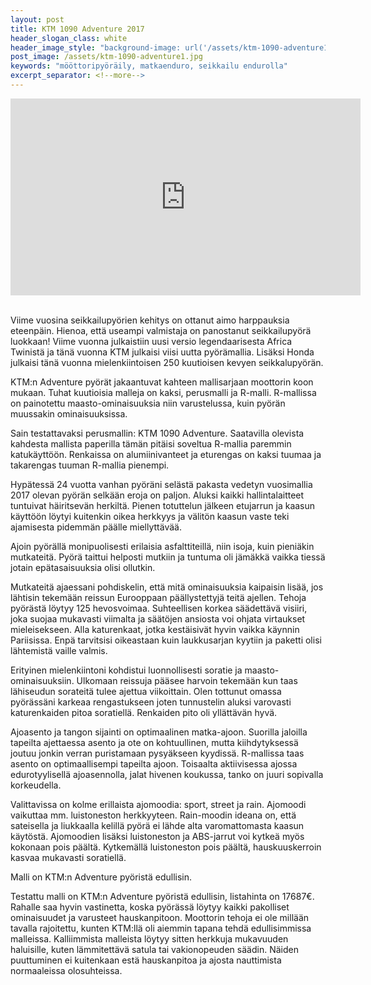 ```yaml
---
layout: post
title: KTM 1090 Adventure 2017
header_slogan_class: white
header_image_style: "background-image: url('/assets/ktm-1090-adventure1.jpg');"
post_image: /assets/ktm-1090-adventure1.jpg
keywords: "mööttoripyöräily, matkaenduro, seikkailu endurolla"
excerpt_separator: <!--more-->
---
```


<div class="post-video">
     <iframe width="560" height="315" 
src="https://www.youtube.com/embed/gzjG66hZcko" frameborder="0" 
allowfullscreen></iframe>
</div>
<div>&nbsp;</div>

Viime vuosina seikkailupyörien kehitys on ottanut aimo harppauksia 
eteenpäin. Hienoa, että useampi valmistaja on panostanut seikkailupyörä 
luokkaan! Viime vuonna julkaistiin uusi versio legendaarisesta Africa 
Twinistä ja tänä vuonna KTM julkaisi viisi uutta pyörämallia. Lisäksi 
Honda julkaisi tänä vuonna mielenkiintoisen 250 kuutioisen kevyen 
seikkalupyörän.<!--more-->
 
KTM:n Adventure pyörät jakaantuvat kahteen mallisarjaan moottorin koon 
mukaan. Tuhat kuutioisia malleja on kaksi, perusmalli ja R-malli. 
R-mallissa on painotettu maasto-ominaisuuksia niin varustelussa, kuin 
pyörän muussakin ominaisuuksissa.
 
Sain testattavaksi perusmallin: KTM 1090 Adventure. Saatavilla olevista 
kahdesta mallista paperilla tämän pitäisi soveltua R-mallia paremmin 
katukäyttöön. Renkaissa on alumiinivanteet ja eturengas on kaksi tuumaa 
ja takarengas tuuman R-mallia pienempi.
 
Hypätessä 24 vuotta vanhan pyöräni selästä pakasta vedetyn vuosimallia 
2017 olevan pyörän selkään eroja on paljon. Aluksi kaikki 
hallintalaitteet tuntuivat häiritsevän herkiltä. Pienen totuttelun 
jälkeen etujarrun ja kaasun käyttöön löytyi kuitenkin oikea herkkyys ja 
välitön kaasun vaste teki ajamisesta pidemmän päälle miellyttävää.
 
Ajoin pyörällä monipuolisesti erilaisia asfalttiteillä, niin isoja, kuin 
pieniäkin mutkateitä. Pyörä taittui helposti mutkiin ja tuntuma oli 
jämäkkä vaikka tiessä jotain epätasaisuuksia olisi ollutkin. 
 
Mutkateitä ajaessani pohdiskelin, että mitä ominaisuuksia kaipaisin 
lisää, jos lähtisin tekemään reissun Eurooppaan päällystettyjä teitä 
ajellen. Tehoja pyörästä löytyy 125 hevosvoimaa. Suhteellisen korkea 
säädettävä visiiri, joka suojaa mukavasti viimalta ja säätöjen ansiosta 
voi ohjata virtaukset mieleisekseen. Alla katurenkaat, jotka kestäisivät 
hyvin vaikka käynnin Pariisissa. Enpä tarvitsisi oikeastaan kuin 
laukkusarjan kyytiin ja paketti olisi lähtemistä vaille valmis.
 
Erityinen mielenkiintoni kohdistui luonnollisesti soratie ja 
maasto-ominaisuuksiin. Ulkomaan reissuja pääsee harvoin tekemään kun 
taas lähiseudun sorateitä tulee ajettua viikoittain. Olen tottunut 
omassa pyörässäni karkeaa rengastukseen joten tunnustelin aluksi 
varovasti katurenkaiden pitoa soratiellä. Renkaiden pito oli yllättävän 
hyvä.
 
Ajoasento ja tangon sijainti on optimaalinen matka-ajoon. Suorilla 
jaloilla tapeilta ajettaessa asento ja ote on kohtuullinen, mutta 
kiihdytyksessä joutuu jonkin verran puristamaan pysyäkseen kyydissä. 
R-mallissa taas asento on optimaallisempi tapeilta ajoon. Toisaalta 
aktiivisessa ajossa edurotyylisellä ajoasennolla, jalat hivenen 
koukussa, tanko on juuri sopivalla korkeudella.
 
Valittavissa on kolme erillaista ajomoodia: sport, street ja rain. 
Ajomoodi vaikuttaa mm. luistoneston herkkyyteen. Rain-moodin ideana on, 
että sateisella ja liukkaalla kelillä pyörä ei lähde alta varomattomasta 
kaasun käytöstä. Ajomoodien lisäksi luistoneston ja ABS-jarrut voi 
kytkeä myös kokonaan pois päältä. Kytkemällä luistoneston pois päältä, 
hauskuuskerroin kasvaa mukavasti soratiellä.
 
Malli on KTM:n Adventure pyöristä edullisin. 

Testattu malli on KTM:n Adventure pyöristä edullisin, listahinta on 
17687€. Rahalle saa hyvin vastinetta, koska pyörässä löytyy kaikki 
pakolliset ominaisuudet ja varusteet hauskanpitoon. Moottorin tehoja ei 
ole millään tavalla rajoitettu, kunten KTM:llä oli aiemmin tapana tehdä 
edullisimmissa malleissa. Kalliimmista malleista löytyy sitten herkkuja 
mukavuuden haluisille, kuten lämmitettävä satula tai vakionopeuden 
säädin. Näiden puuttuminen ei kuitenkaan estä hauskanpitoa ja ajosta 
nauttimista normaaleissa olosuhteissa.

